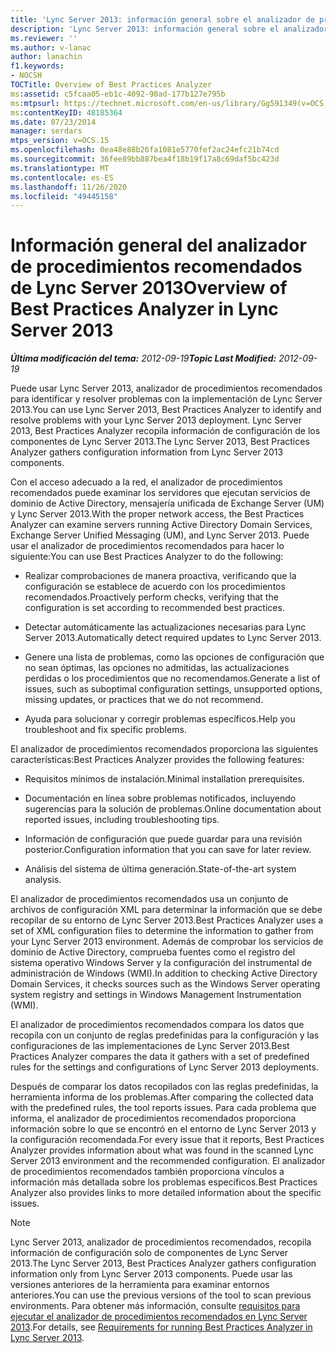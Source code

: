 ```yaml
---
title: 'Lync Server 2013: información general sobre el analizador de procedimientos recomendados'
description: 'Lync Server 2013: información general sobre el analizador de procedimientos recomendados.'
ms.reviewer: ''
ms.author: v-lanac
author: lanachin
f1.keywords:
- NOCSH
TOCTitle: Overview of Best Practices Analyzer
ms:assetid: c5fcaa05-eb1c-4092-90ad-177b127e795b
ms:mtpsurl: https://technet.microsoft.com/en-us/library/Gg591349(v=OCS.15)
ms:contentKeyID: 48185364
ms.date: 07/23/2014
manager: serdars
mtps_version: v=OCS.15
ms.openlocfilehash: 0ea48e88b26fa1081e5770fef2ac24efc21b74cd
ms.sourcegitcommit: 36fee89bb887bea4f18b19f17a8c69daf5bc423d
ms.translationtype: MT
ms.contentlocale: es-ES
ms.lasthandoff: 11/26/2020
ms.locfileid: "49445158"
---
```

# <a name="overview-of-best-practices-analyzer-in-lync-server-2013"></a><span data-ttu-id="45e0f-103">Información general del analizador de procedimientos recomendados de Lync Server 2013</span><span class="sxs-lookup"><span data-stu-id="45e0f-103">Overview of Best Practices Analyzer in Lync Server 2013</span></span>

<div data-xmlns="http://www.w3.org/1999/xhtml">

<div class="topic" data-xmlns="http://www.w3.org/1999/xhtml" data-msxsl="urn:schemas-microsoft-com:xslt" data-cs="https://msdn.microsoft.com/">

<div data-asp="https://msdn2.microsoft.com/asp">



</div>

<div id="mainSection">

<div id="mainBody"><span data-ttu-id="45e0f-104">

<span> </span></span><span class="sxs-lookup"><span data-stu-id="45e0f-104">

<span> </span></span></span>

<span data-ttu-id="45e0f-105">_**Última modificación del tema:** 2012-09-19_</span><span class="sxs-lookup"><span data-stu-id="45e0f-105">_**Topic Last Modified:** 2012-09-19_</span></span>

<span data-ttu-id="45e0f-106">Puede usar Lync Server 2013, analizador de procedimientos recomendados para identificar y resolver problemas con la implementación de Lync Server 2013.</span><span class="sxs-lookup"><span data-stu-id="45e0f-106">You can use Lync Server 2013, Best Practices Analyzer to identify and resolve problems with your Lync Server 2013 deployment.</span></span> <span data-ttu-id="45e0f-107">Lync Server 2013, Best Practices Analyzer recopila información de configuración de los componentes de Lync Server 2013.</span><span class="sxs-lookup"><span data-stu-id="45e0f-107">The Lync Server 2013, Best Practices Analyzer gathers configuration information from Lync Server 2013 components.</span></span>

<span data-ttu-id="45e0f-108">Con el acceso adecuado a la red, el analizador de procedimientos recomendados puede examinar los servidores que ejecutan servicios de dominio de Active Directory, mensajería unificada de Exchange Server (UM) y Lync Server 2013.</span><span class="sxs-lookup"><span data-stu-id="45e0f-108">With the proper network access, the Best Practices Analyzer can examine servers running Active Directory Domain Services, Exchange Server Unified Messaging (UM), and Lync Server 2013.</span></span> <span data-ttu-id="45e0f-109">Puede usar el analizador de procedimientos recomendados para hacer lo siguiente:</span><span class="sxs-lookup"><span data-stu-id="45e0f-109">You can use Best Practices Analyzer to do the following:</span></span>

  - <span data-ttu-id="45e0f-110">Realizar comprobaciones de manera proactiva, verificando que la configuración se establece de acuerdo con los procedimientos recomendados.</span><span class="sxs-lookup"><span data-stu-id="45e0f-110">Proactively perform checks, verifying that the configuration is set according to recommended best practices.</span></span>

  - <span data-ttu-id="45e0f-111">Detectar automáticamente las actualizaciones necesarias para Lync Server 2013.</span><span class="sxs-lookup"><span data-stu-id="45e0f-111">Automatically detect required updates to Lync Server 2013.</span></span>

  - <span data-ttu-id="45e0f-112">Genere una lista de problemas, como las opciones de configuración que no sean óptimas, las opciones no admitidas, las actualizaciones perdidas o los procedimientos que no recomendamos.</span><span class="sxs-lookup"><span data-stu-id="45e0f-112">Generate a list of issues, such as suboptimal configuration settings, unsupported options, missing updates, or practices that we do not recommend.</span></span>

  - <span data-ttu-id="45e0f-113">Ayuda para solucionar y corregir problemas específicos.</span><span class="sxs-lookup"><span data-stu-id="45e0f-113">Help you troubleshoot and fix specific problems.</span></span>

<span data-ttu-id="45e0f-114">El analizador de procedimientos recomendados proporciona las siguientes características:</span><span class="sxs-lookup"><span data-stu-id="45e0f-114">Best Practices Analyzer provides the following features:</span></span>

  - <span data-ttu-id="45e0f-115">Requisitos mínimos de instalación.</span><span class="sxs-lookup"><span data-stu-id="45e0f-115">Minimal installation prerequisites.</span></span>

  - <span data-ttu-id="45e0f-116">Documentación en línea sobre problemas notificados, incluyendo sugerencias para la solución de problemas.</span><span class="sxs-lookup"><span data-stu-id="45e0f-116">Online documentation about reported issues, including troubleshooting tips.</span></span>

  - <span data-ttu-id="45e0f-117">Información de configuración que puede guardar para una revisión posterior.</span><span class="sxs-lookup"><span data-stu-id="45e0f-117">Configuration information that you can save for later review.</span></span>

  - <span data-ttu-id="45e0f-118">Análisis del sistema de última generación.</span><span class="sxs-lookup"><span data-stu-id="45e0f-118">State-of-the-art system analysis.</span></span>

<span data-ttu-id="45e0f-119">El analizador de procedimientos recomendados usa un conjunto de archivos de configuración XML para determinar la información que se debe recopilar de su entorno de Lync Server 2013.</span><span class="sxs-lookup"><span data-stu-id="45e0f-119">Best Practices Analyzer uses a set of XML configuration files to determine the information to gather from your Lync Server 2013 environment.</span></span> <span data-ttu-id="45e0f-120">Además de comprobar los servicios de dominio de Active Directory, comprueba fuentes como el registro del sistema operativo Windows Server y la configuración del instrumental de administración de Windows (WMI).</span><span class="sxs-lookup"><span data-stu-id="45e0f-120">In addition to checking Active Directory Domain Services, it checks sources such as the Windows Server operating system registry and settings in Windows Management Instrumentation (WMI).</span></span>

<span data-ttu-id="45e0f-121">El analizador de procedimientos recomendados compara los datos que recopila con un conjunto de reglas predefinidas para la configuración y las configuraciones de las implementaciones de Lync Server 2013.</span><span class="sxs-lookup"><span data-stu-id="45e0f-121">Best Practices Analyzer compares the data it gathers with a set of predefined rules for the settings and configurations of Lync Server 2013 deployments.</span></span>

<span data-ttu-id="45e0f-122">Después de comparar los datos recopilados con las reglas predefinidas, la herramienta informa de los problemas.</span><span class="sxs-lookup"><span data-stu-id="45e0f-122">After comparing the collected data with the predefined rules, the tool reports issues.</span></span> <span data-ttu-id="45e0f-123">Para cada problema que informa, el analizador de procedimientos recomendados proporciona información sobre lo que se encontró en el entorno de Lync Server 2013 y la configuración recomendada.</span><span class="sxs-lookup"><span data-stu-id="45e0f-123">For every issue that it reports, Best Practices Analyzer provides information about what was found in the scanned Lync Server 2013 environment and the recommended configuration.</span></span> <span data-ttu-id="45e0f-124">El analizador de procedimientos recomendados también proporciona vínculos a información más detallada sobre los problemas específicos.</span><span class="sxs-lookup"><span data-stu-id="45e0f-124">Best Practices Analyzer also provides links to more detailed information about the specific issues.</span></span>

<div>


> [!NOTE]  
> <span data-ttu-id="45e0f-125">Lync Server 2013, analizador de procedimientos recomendados, recopila información de configuración solo de componentes de Lync Server 2013.</span><span class="sxs-lookup"><span data-stu-id="45e0f-125">The Lync Server 2013, Best Practices Analyzer gathers configuration information only from Lync Server 2013 components.</span></span> <span data-ttu-id="45e0f-126">Puede usar las versiones anteriores de la herramienta para examinar entornos anteriores.</span><span class="sxs-lookup"><span data-stu-id="45e0f-126">You can use the previous versions of the tool to scan previous environments.</span></span> <span data-ttu-id="45e0f-127">Para obtener más información, consulte <A href="lync-server-2013-requirements-for-running-best-practices-analyzer.md">requisitos para ejecutar el analizador de procedimientos recomendados en Lync Server 2013</A>.</span><span class="sxs-lookup"><span data-stu-id="45e0f-127">For details, see <A href="lync-server-2013-requirements-for-running-best-practices-analyzer.md">Requirements for running Best Practices Analyzer in Lync Server 2013</A>.</span></span>



<span data-ttu-id="45e0f-128"></div>

</div>

<span> </span>

</div>

</div>

</span><span class="sxs-lookup"><span data-stu-id="45e0f-128"></div>

</div>

<span> </span>

</div>

</div>

</span></span></div>

